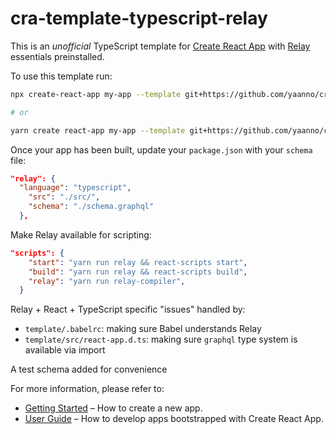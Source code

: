 # cra-template-typescript-relay

This is an _unofficial_ TypeScript template for [Create React App](https://github.com/facebook/create-react-app) with [Relay](https://relay.dev/) essentials preinstalled.

To use this template run:

```sh
npx create-react-app my-app --template git+https://github.com/yaanno/cra-template-typescript-relay.git

# or

yarn create react-app my-app --template git+https://github.com/yaanno/cra-template-typescript-relay.git
```

Once your app has been built, update your `package.json` with your `schema` file:

```json
"relay": {
  "language": "typescript",
	"src": "./src/",
	"schema": "./schema.graphql"
  },
```

Make Relay available for scripting:

```json
"scripts": {
    "start": "yarn run relay && react-scripts start",
    "build": "yarn run relay && react-scripts build",
    "relay": "yarn run relay-compiler",
  }
```

Relay + React + TypeScript specific "issues" handled by:

- `template/.babelrc`: making sure Babel understands Relay
- `template/src/react-app.d.ts`: making sure `graphql` type system is available via import

A test schema added for convenience

For more information, please refer to:

- [Getting Started](https://create-react-app.dev/docs/getting-started) – How to create a new app.
- [User Guide](https://create-react-app.dev) – How to develop apps bootstrapped with Create React App.
